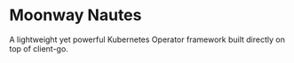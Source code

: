 # Moonway Nautes

A lightweight yet powerful Kubernetes Operator framework built directly on top of client-go.
